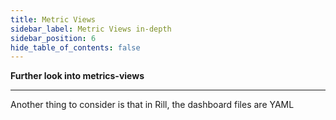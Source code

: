 ```yaml
---
title: Metric Views
sidebar_label: Metric Views in-depth
sidebar_position: 6
hide_table_of_contents: false
---
```


**Further look into metrics-views**


--- 

Another thing to consider is that in Rill, the dashboard files are YAML